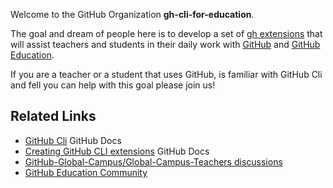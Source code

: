 Welcome to the GitHub Organization **gh-cli-for-education**.

The goal and dream of people here is to develop a set of [gh extensions]() that will assist teachers and students in their daily work with [GitHub]() and [GitHub Education]().
 
 If you are a teacher or a student that uses GitHub, is familiar with GitHub Cli and fell you can help with this goal please join us!

 ## Related Links

* [GitHub Cli](https://docs.github.com/en/github-cli) GitHub Docs
* [Creating GitHub CLI extensions](https://docs.github.com/en/github-cli/github-cli/creating-github-cli-extensions) GitHub Docs
* [GitHub-Global-Campus/Global-Campus-Teachers discussions](https://github.com/GitHub-Global-Campus/Global-Campus-Teachers/discussions)
* [GitHub Education Community](https://education.github.community/)